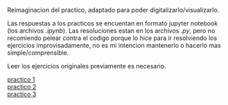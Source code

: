 Reimaginacion del practico, adaptado para poder digitalizarlo/visualizarlo.

Las respuestas a los practicos se encuentan en formato jupyter notebook (los archivos *.ipynb*). Las resoluciones estan en los archivos *.py*, pero no recomiendo pelear contra el codigo porque lo hice para ir resolviendo los ejercicios improvisadamente, no es mi intencion mantenerlo o hacerlo mas simple/comprensible.

Leer los ejercicios originales previamente es necesario. 

[practico 1](https://drive.google.com/open?id=1X4ZGeWQ1vZYP2aSQvWfEOVqeW-tZedKD)  
[practico 2](https://drive.google.com/open?id=1N98T6xU6Girdz2Ngt9CzE8Mjy97uICZ6)  
[practico 3](https://drive.google.com/open?id=1JJ6D0K4PxrUNBxusu_mlLYhUlXX-txsN)  
